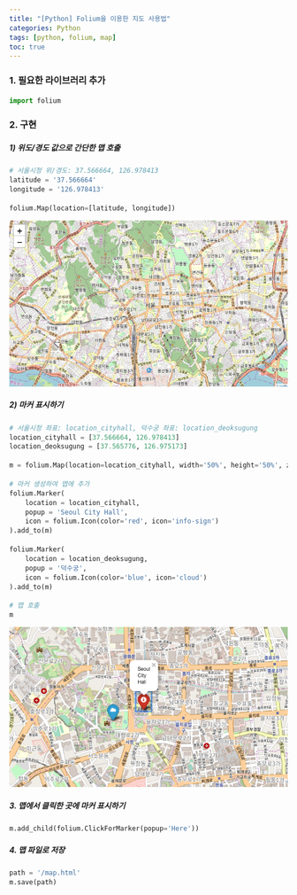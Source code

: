 ```yaml
---
title: "[Python] Folium을 이용한 지도 사용법"
categories: Python
tags: [python, folium, map]
toc: true
---
```




### 1. 필요한 라이브러리 추가

```python
import folium
```



### 2. 구현

##### 1) 위도/경도 값으로 간단한 맵 호출 

```python
# 서울시청 위/경도: 37.566664, 126.978413
latitude = '37.566664'
longitude = '126.978413'

folium.Map(location=[latitude, longitude])
```

![서울시청](/assets/posting_src/map1.png)



##### 2) 마커 표시하기

```python
# 서울시청 좌표: location_cityhall, 덕수궁 좌표: location_deoksugung
location_cityhall = [37.566664, 126.978413]
location_deoksugung = [37.565776, 126.975173]

m = folium.Map(location=location_cityhall, width='50%', height='50%', zoom_start=15)

# 마커 생성하여 맵에 추가
folium.Marker(
    location = location_cityhall,
    popup = 'Seoul City Hall',
    icon = folium.Icon(color='red', icon='info-sign')
).add_to(m)

folium.Marker(
    location = location_deoksugung,
    popup = '덕수궁',
    icon = folium.Icon(color='blue', icon='cloud')
).add_to(m)

# 맵 호출
m
```

![마커 표시](/assets/posting_src/map2.png)



##### 3. 맵에서 클릭한 곳에 마커 표시하기

```python
m.add_child(folium.ClickForMarker(popup='Here'))
```



##### 4. 맵 파일로 저장

```python
path = '/map.html'
m.save(path)
```

